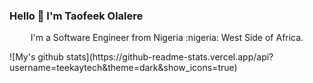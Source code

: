 ### Hello 👋 I'm Taofeek Olalere

<p align='center'>I'm a Software Engineer from Nigeria :nigeria: West Side of Africa.</p>
![My's github stats](https://github-readme-stats.vercel.app/api?username=teekaytech&theme=dark&show_icons=true)
<!--
**teekaytech/teekaytech** is a ✨ _special_ ✨ repository because its `README.md` (this file) appears on your GitHub profile.

Here are some ideas to get you started:

- 🔭 I’m currently working on ...
- 🌱 I’m currently learning ...
- 👯 I’m looking to collaborate on ...
- 🤔 I’m looking for help with ...
- 💬 Ask me about ...
- 📫 How to reach me: ...
- 😄 Pronouns: ...
- ⚡ Fun fact: ...
-->
Taofeek
